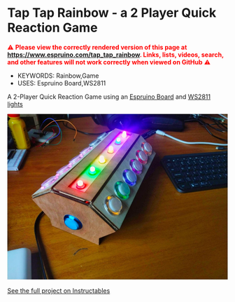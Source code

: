<!--- Copyright (c) 2020 Gordon Williams, Pur3 Ltd. See the file LICENSE for copying permission. -->
Tap Tap Rainbow - a 2 Player Quick Reaction Game
==============================

<span style="color:red">:warning: **Please view the correctly rendered version of this page at https://www.espruino.com/tap_tap_rainbow. Links, lists, videos, search, and other features will not work correctly when viewed on GitHub** :warning:</span>

* KEYWORDS: Rainbow,Game
* USES: Espruino Board,WS2811

A 2-Player Quick Reaction Game using an [Espruino Board](/Original) and [WS2811 lights](/WS2811)

![](tap_tap_rainbow.jpg)

[See the full project on Instructables](https://www.instructables.com/id/Tap-Tap-Rainbow-a-2-Player-Quick-Reaction-Game/)
